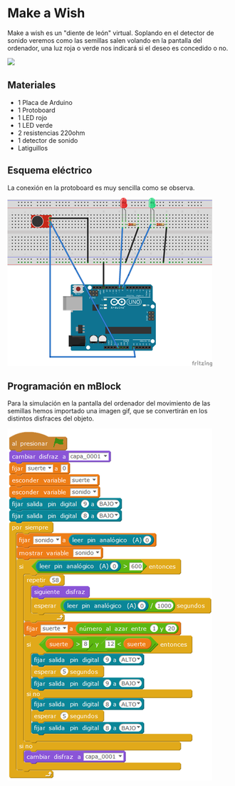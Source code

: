 # Make a Wish

Make a wish es un "diente de león" virtual. Soplando en el detector de sonido veremos como las semillas salen volando en la pantalla del ordenador, una luz roja o verde nos indicará si el deseo es concedido o no.

![](practica.gif)

## Materiales

- 1 Placa de Arduino
- 1 Protoboard
- 1 LED rojo 
- 1 LED verde
- 2 resistencias 220ohm
- 1 detector de sonido
- Latiguillos

## Esquema eléctrico

La conexión en la protoboard es muy sencilla como se observa.

![](fritzing.png)

## Programación en mBlock

Para la simulación en la pantalla del ordenador del movimiento de las semillas hemos importado una imagen gif, que se convertirán en los distintos disfraces del objeto.

![](mblock.png)

